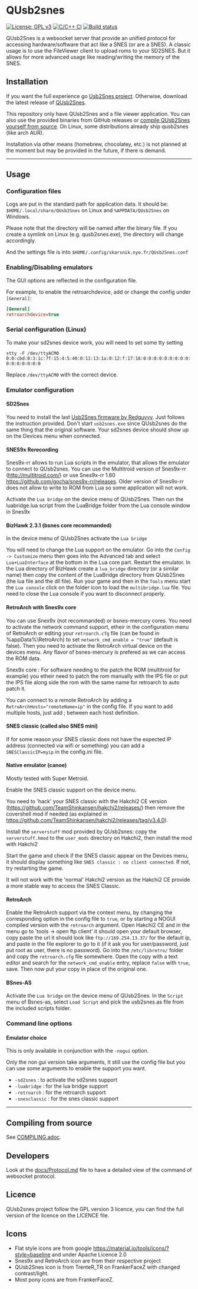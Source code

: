 # QUsb2snes

[![License: GPL v3](https://img.shields.io/badge/License-GPLv3-blue.svg)](https://www.gnu.org/licenses/gpl-3.0)
[![C/C++ CI](https://github.com/Skarsnik/QUsb2snes/actions/workflows/buildlinux.yml/badge.svg)](https://github.com/Skarsnik/QUsb2snes/actions/workflows/buildlinux.yml)
[![Build status](https://ci.appveyor.com/api/projects/status/r8t2hpt21ux5r7mi/branch/master?svg=true)](https://ci.appveyor.com/project/Skarsnik/qusb2snes/branch/master)

QUsb2Snes is a websocket server that provide an unified protocol for accessing hardware/software that act like a SNES (or are a SNES).
A classic usage is to use the FileViewer client to upload roms to your SD2SNES.
But it allows for more advanced usage like reading/writing the memory of the SNES.

## Installation

If you want the full experience go [Usb2Snes project](https://github.com/usb2snes/usb2snes/releases).
Otherwise, download the latest release of [QUsb2Snes](https://github.com/Skarsnik/QUsb2snes/releases).

This repository only have QUsb2Snes and a file viewer application.
You can also use the provided binaries from GitHub releases or [compile QUsb2Snes yourself from source](COMPILING.adoc).
On Linux, some distributions already ship qusb2snes (like arch AUR).

Installation via other means (homebrew, chocolatey, etc.) is not planned at the moment but may be provided in the future, if there is demand.

---

## Usage

### Configuration files

Logs are put in the standard path for application data.
It should be: `$HOME/.local/share/QUsb2Snes` on Linux and `%APPDATA/QUsb2Snes` on Windows.

Please note that the directory will be named after the binary file. If you create a symlink on Linux (e.g. qusb2snes.exe), the directory will change accordingly.

And the settings file is into
`$HOME/.config/skarsnik.nyo.fr/QUsb2Snes.conf`

### Enabling/Disabling emulators

The GUI options are reflected in the configuration file.

For example, to enable the retroarchdevice, add or change the config under `[General]`:

```ini
[General]
retroarchdevice=true
```

### Serial configuration (Linux)

To make your sd2snes device work, you will need to set some tty setting

`stty -F /dev/ttyACM0 0:0:cbd:0:3:1c:7f:15:4:5:40:0:11:13:1a:0:12:f:17:16:0:0:0:0:0:0:0:0:0:0:0:0:0:0:0:0`

Replace `/dev/ttyACM0` with the correct device.


### Emulator configuration

#### SD2Snes

You need to install the last [Usb2Snes firmware by Redguyyy](https://github.com/RedGuyyyy/sd2snes/releases/).
Just follows the instruction provided.
Don't start `usb2snes.exe` since QUsb2snes do the same thing that the original software.
Your sd2snes device should show up on the Devices menu when connected.


#### SNES9x Rerecording

Snes9x-rr allows to run Lua scripts in the emulator, that allows the emulator to connect to QUsb2snes. You can use the Multitroid version of Snes9x-rr (http://multitroid.com/) or use Snes9x-rr 1.60 https://github.com/gocha/snes9x-rr/releases. Older version of Snes9x-rr does not allow to write to ROM from Lua so some application will not work.

Activate the `Lua bridge` on the device menu of QUsb2Snes.
Then run the luabridge.lua script from the LuaBridge folder from the Lua console window in Snes9x


#### BizHawk 2.3.1 (bsnes core recommanded)

In the device menu of QUsb2Snes activate the `Lua bridge`

You will need to change the Lua support on the emulator. Go into the `Config -> Customize` menu then goes into the Advanced tab and select `Lua+LuaInterface` at the bottom in the Lua core part. Restart the emulator.
In the Lua directory of BizHawk create a `lua_bridge` directory (or a similar name) then copy the content of the LuaBridge directory from QUsb2Snes (the lua file and the dll file).
Run your game and then in the `Tools` menu start the `Lua console` click on the folder icon to load the `multibridge.lua` file. You need to close the Lua console if you want to disconnect properly.


#### RetroArch with Snes9x core

You can use Snex9x (not recommanded) or bsnes-mercury cores. You need to activate the network command support, etheir in the configuration menu of RetroArch or editing your `retroarch.cfg` file (can be found in %appData%\RetroArch) to set `network_cmd_enable = "true"` (default is false). Then you need to activate the RetroArch virtual device on the devices menu. Any flavor of bsnes-mercury is prefered as we can access the ROM data.

Snex9x core : For software needing to the patch the ROM (multitroid for example) you etheir need to patch the rom manually with the IPS file or put the IPS file along side the rom with the same name for retroarch to auto patch it.

You can connect to a remote RetroArch by adding a `RetroArchHosts="remoteName=ip"` in the config file. If you want to add multiple hosts, just add ; between each host definition.


#### SNES classic (called also SNES mini)

If for some reason your SNES classic does not have the expected IP address (connected via wifi or something) you can add a `SNESClassicIP=myip` in the config.ini file.


#### Native emulator (canoe)

Mostly tested with Super Metroid.

Enable the SNES classic support on the device menu.

You need to 'hack' your SNES classic with the Hakchi2 CE version (https://github.com/TeamShinkansen/hakchi2/releases/) then remove the covershell mod if needed (as explained in https://github.com/TeamShinkansen/hakchi2/releases/tag/v3.4.0).

Install the `serverstuff` mod provided by QUsb2snes: copy the `serverstuff.hmod` to the `user_mods` directory on Hakchi2, then install the mod with Hakchi2

Start the game and check if the SNES classic appear on the Devices menu, it should display something like `SNES classic : no client connected`. If not, try restarting the game.

It will not work with the 'normal' Hakchi2 version as the Hakchi2 CE provide a more stable way to access the SNES Classic.


#### RetroArch

Enable the RetroArch support via the context menu, by changing the corresponding option in the config file to `true`, or by starting a NOGUI compiled version with the `retroarch` argument.
Open Hakchi2 CE and in the menu go to 'tools -> open ftp client' it should open your default browser, copy paste the url it should look like `ftp://169.254.13.37/` for the default ip, and paste in the file explorer to go to it (if it ask you for user/password, just put root as user, there is no password).
Go into the `/etc/libretro/` folder and copy the `retroarch.cfg` file somewhere.
Open the copy with a text editor and search for the `network_cmd_enable` entry, replace `false` with `true`, save.
Then now put your copy in place of the original one.


#### BSnes-AS

Activate the `Lua bridge` on the device menu of QUsb2Snes.
In the `Script` menu of Bsnes-as, select `Load Script` and pick the usb2snes.as file from the included scripts folder.

### Command line options

#### Emulator choice

This is only available in conjunction with the `-nogui` option.

Only the non gui version take arguments, It still use the config file but you can use some arguments to enable the support you want.

* `-sd2snes` : to activate the sd2snes support
* `-luabridge` : for the lua bridge support
* `-retroarch` : for the retroarch support
* `-snesclassic` :  for the snes classic support

---

## Compiling from source

See [COMPILING.adoc](COMPILING.adoc).

## Developers

Look at the [docs/Protocol.md](docs/Protocol.md) file to have a detailed view of the command of websocket protocol.

## Licence

QUsb2snes project follow the GPL version 3 licence, you can find the full version of the licence on the LICENCE file.

## Icons

* Flat style icons are from google https://material.io/tools/icons/?style=baseline and under Apache Licence 2.0
* Snes9x and RetroArch icon are from their respective project
* QUsb2Snes icon is from TrenteR_TR on FrankerFaceZ with changed contrast/light.
* Most pony icons are from FrankerFaceZ.
